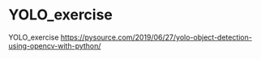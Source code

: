 # YOLO_exercise
YOLO_exercise
https://pysource.com/2019/06/27/yolo-object-detection-using-opencv-with-python/
